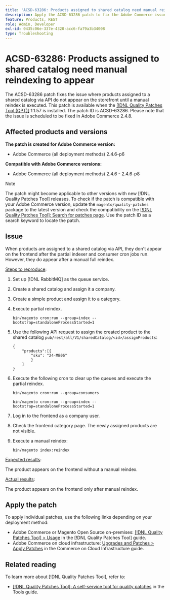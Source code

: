 ```yaml
---
title: 'ACSD-63286: Products assigned to shared catalog need manual reindexing to appear'
description: Apply the ACSD-63286 patch to fix the Adobe Commerce issue where products assigned to a shared catalog via API do not appear on the storefront until a manual reindex is executed.
feature: Products, REST
role: Admin, Developer
exl-id: 0435c06e-337e-4320-acc6-fa79a3b34008
type: Troubleshooting
---
```

# ACSD-63286: Products assigned to shared catalog need manual reindexing to appear

The ACSD-63286 patch fixes the issue where products assigned to a shared catalog via API do not appear on the storefront until a manual reindex is executed. This patch is available when the [[!DNL Quality Patches Tool (QPT)]](/help/tools/quality-patches-tool/quality-patches-tool-to-self-serve-quality-patches.md) 1.1.57 is installed. The patch ID is ACSD-63286. Please note that the issue is scheduled to be fixed in Adobe Commerce 2.4.8.

## Affected products and versions

**The patch is created for Adobe Commerce version:**

* Adobe Commerce (all deployment methods) 2.4.6-p6

**Compatible with Adobe Commerce versions:**

* Adobe Commerce (all deployment methods) 2.4.6 - 2.4.6-p8

>[!NOTE]
>
>The patch might become applicable to other versions with new [!DNL Quality Patches Tool] releases. To check if the patch is compatible with your Adobe Commerce version, update the `magento/quality-patches` package to the latest version and check the compatibility on the [[!DNL Quality Patches Tool]: Search for patches page](https://experienceleague.adobe.com/tools/commerce-quality-patches/index.html). Use the patch ID as a search keyword to locate the patch.

## Issue

When products are assigned to a shared catalog via API, they don't appear on the frontend after the partial indexer and consumer cron jobs run. However, they do appear after a manual full reindex.

<u>Steps to reproduce</u>:

1. Set up [!DNL RabbitMQ] as the queue service.
1. Create a shared catalog and assign it a company.
1. Create a simple product and assign it to a category.
1. Execute partial reindex.

    ```
    bin/magento cron:run --group=index --bootstrap=standaloneProcessStarted=1
    ```

1. Use the following API request to assign the created product to the shared catalog `pub/rest/all/V1/sharedCatalog/<id>/assignProducts`:

    ```
    {
        "products":[{
            "sku": "24-MB06"
            }
        ]
    }
    ```

1. Execute the following cron to clear up the queues and execute the partial reindex.

    ```
    bin/magento cron:run --group=consumers
    ```

    ```
    bin/magento cron:run --group=index --bootstrap=standaloneProcessStarted=1
    ```

1. Log in to the frontend as a company user.
1. Check the frontend category page. The newly assigned products are not visible.
1. Execute a manual reindex:

    ```
    bin/magento index:reindex
    ```

<u>Expected results</u>:

The product appears on the frontend without a manual reindex.

<u>Actual results</u>:

The product appears on the frontend only after manual reindex.

## Apply the patch

To apply individual patches, use the following links depending on your deployment method:

* Adobe Commerce or Magento Open Source on-premises: [[!DNL Quality Patches Tool] > Usage](/help/tools/quality-patches-tool/usage.md) in the [!DNL Quality Patches Tool] guide.
* Adobe Commerce on cloud infrastructure: [Upgrades and Patches > Apply Patches](https://experienceleague.adobe.com/docs/commerce-cloud-service/user-guide/develop/upgrade/apply-patches.html) in the Commerce on Cloud Infrastructure guide.


## Related reading

To learn more about [!DNL Quality Patches Tool], refer to:

* [[!DNL Quality Patches Tool]: A self-service tool for quality patches](/help/tools/quality-patches-tool/quality-patches-tool-to-self-serve-quality-patches.md) in the Tools guide.
